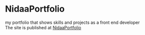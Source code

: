 # NidaaPortfolio
my portfolio that shows skills and projects as a front end developer <br>
The site is published at [NidaaPortfolio](https://nidaahamed.github.io/NidaaPortfolio/)
